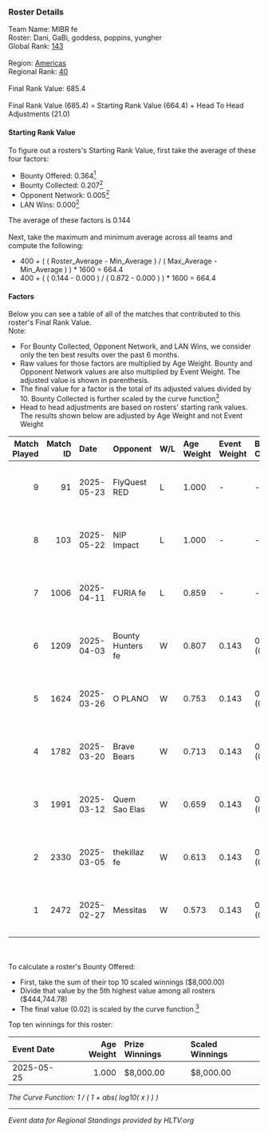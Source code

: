### Roster Details<br />
Team Name: MIBR fe<br />
Roster: Dani, GaBi, goddess, poppins, yungher<br />
Global Rank: [143](../../standings_global_2025_06_02.md)<br />
<br />
Region: [Americas]( ../../standings_americas_2025_06_02.md)<br />
Regional Rank: [40]( ../../standings_americas_2025_06_02.md)<br />
<br />
Final Rank Value:  685.4<br />
<br />
Final Rank Value (685.4) = Starting Rank Value (664.4) + Head To Head Adjustments (21.0)<br />

#### Starting Rank Value<br />
To figure out a rosters's Starting Rank Value, first take the average of these four factors:<br />
- Bounty Offered: 0.364[<sup>1</sup>](#table2)
- Bounty Collected: 0.207[<sup>2</sup>](#table1)
- Opponent Network: 0.005[<sup>2</sup>](#table1)
- LAN Wins: 0.000[<sup>2</sup>](#table1)

The average of these factors is 0.144<br />
<br />
Next, take the maximum and minimum average across all teams and compute the following:<br />
- 400 + ( ( Roster_Average - Min_Average ) / ( Max_Average - Min_Average ) ) * 1600 = 664.4
- 400 + ( ( 0.144 - 0.000 ) / ( 0.872 - 0.000 ) ) * 1600 = 664.4


#### Factors<br />
Below you can see a table of all of the matches that contributed to this roster's Final Rank Value.<br />
Note:<br />

- For Bounty Collected, Opponent Network, and LAN Wins, we consider only the ten best results over the past 6 months.
- Raw values for those factors are multiplied by Age Weight. Bounty and Opponent Network values are also multiplied by Event Weight. The adjusted value is shown in parenthesis.
- The final value for a factor is the total of its adjusted values divided by 10. Bounty Collected is further scaled by the curve function[<sup>3</sup>](#curveFunction)
- Head to head adjustments are based on rosters' starting rank values. The results shown below are adjusted by Age Weight and not Event Weight
<span id="table1"></span><br />


| Match Played | Match ID | Date       | Opponent          | W/L | Age Weight | Event Weight | Bounty Collected | Opponent Network | LAN Wins  | H2H Adj. | Roster                                |
| -: | -: | :- | :- | :- | :- | :- | :- | :- | :- | -: | :- |
|            9 |       91 | 2025-05-23 | FlyQuest RED      | L   | 1.000      | -            | -                | -                | -         |   -13.80 | Dani, GaBi, goddess, poppins, yungher |
|            8 |      103 | 2025-05-22 | NIP Impact        | L   | 1.000      | -            | -                | -                | -         |    -9.39 | Dani, GaBi, goddess, poppins, yungher |
|            7 |     1006 | 2025-04-11 | FURIA fe          | L   | 0.859      | -            | -                | -                | -         |    -4.19 | Dani, GaBi, goddess, poppins, yungher |
|            6 |     1209 | 2025-04-03 | Bounty Hunters fe | W   | 0.807      | 0.143        | 0.003 (0.000)    | 0.116 (0.013)    | 0 (0.000) |     8.71 | Dani, GaBi, goddess, poppins, yungher |
|            5 |     1624 | 2025-03-26 | O PLANO           | W   | 0.753      | 0.143        | 0.004 (0.000)    | 0.149 (0.016)    | 0 (0.000) |     9.74 | Dani, GaBi, goddess, poppins, yungher |
|            4 |     1782 | 2025-03-20 | Brave Bears       | W   | 0.713      | 0.143        | 0.002 (0.000)    | 0.000 (0.000)    | 0 (0.000) |     5.85 | Dani, GaBi, goddess, poppins, yungher |
|            3 |     1991 | 2025-03-12 | Quem Sao Elas     | W   | 0.659      | 0.143        | 0.003 (0.000)    | 0.088 (0.008)    | 0 (0.000) |     8.44 | Dani, GaBi, goddess, poppins, yungher |
|            2 |     2330 | 2025-03-05 | thekillaz fe      | W   | 0.613      | 0.143        | 0.002 (0.000)    | 0.091 (0.008)    | 0 (0.000) |     8.24 | Dani, GaBi, goddess, poppins, yungher |
|            1 |     2472 | 2025-02-27 | Messitas          | W   | 0.573      | 0.143        | 0.002 (0.000)    | 0.028 (0.002)    | 0 (0.000) |     7.42 | Dani, GaBi, goddess, poppins, yungher |

<br />
<span id="table2"></span><br />
To calculate a roster's Bounty Offered:<br />

- First, take the sum of their top 10 scaled winnings ($8,000.00)
- Divide that value by the 5th highest value among all rosters ($444,744.78)
- The final value (0.02) is scaled by the curve function.[<sup>3</sup>](#curveFunction)

Top ten winnings for this roster:<br />

| Event Date | Age Weight | Prize Winnings | Scaled Winnings |
| :- | -: | :- | :- |
| 2025-05-25 |      1.000 | $8,000.00      | $8,000.00       |


<span id="curveFunction"></span>_The Curve Function: 1 / ( 1 + abs( log10( x ) ) )_<br />

---
_Event data for Regional Standings provided by HLTV.org_<br />
